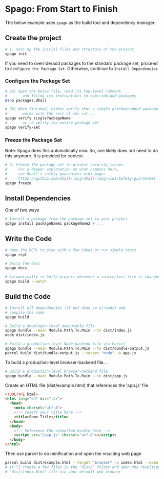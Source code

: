 # Spago: From Start to Finish

The below example uses `spago` as the build tool and dependency manager.

## Create the project

```bash
# 1. Sets up the initial files and structure of the project
spago init
```

If you need to override/add packages to the standard package set, proceed to `Configure the Package Set`. Otherwise, continue to `Install Dependencies`

### Configure the Package Set

```bash
# 2a) Open the below file, read its top-level comment,
#       and follow its instructions to override/add packages
nano packages.dhall

# 2b) When finished, either verify that a single patched/added package
#       works with the rest of the set...
spago verify singlePackageName
#       or re-verify the entire package set
spago verify-set
```

### Freeze the Package Set

Note: Spago does this automatically now. So, one likely does not need to do this anymore. It is provided for context.
```bash
# 3) Freeze the package set to prevent security issues.
#     For a deeper explanation on what happens here,
#     see Dhall's safety guarantees wiki page:
#     https://github.com/dhall-lang/dhall-lang/wiki/Safety-guarantees
spago freeze
```

## Install Dependencies

One of two ways
```bash
# Install a package from the package set to your project
spago install packageName1 packageName2 # ...
```

## Write the Code

```bash
# Open the REPL to play with a few ideas or run simple tests
spago repl

# Build the docs
spago docs

# Automatically re-build project whenever a source/test file is changed/saved
spago build --watch
```

## Build the Code

```bash
# Install all dependencies (if not done so already) and
# compile the code
spago build

# Build a developer-level executable file
spago bundle --main Module.Path.To.Main --to dist/index.js
node dist/index.js

# Build a production-level Node-backend file via Parcel
spago bundle --main Module.Path.To.Main --to dist/bundle-output.js
parcel build dist/bundle-output.js --target "node" -o app.js
```

To build a production-level browser-backend file...
```bash
# Build a production-level browser-backend file
spago bundle --main Module.Path.To.Main --to dist/app.js
```
Create an HTML file (dist/example.html) that references the 'app.js' file
```html
<!DOCTYPE html>
<html lang="en" dir="ltr">
  <head>
    <meta charset="utf-8">
    <!-- Insert your title here -->
    <title>Some Title</title>
  </head>
  <body>
    <!-- Reference the outputted bundle here -->
    <script src="/app.js" charset="utf-8"></script>
  </body>
</html>
```
Then use parcel to do minification and open the resulting web page
```bash
parcel build dist/example.html --target "browser" -o index.html --open
# it'll create a few files in the `dist/` folder and open the resulting
# "dist/index.html" file via your default web browser
```
